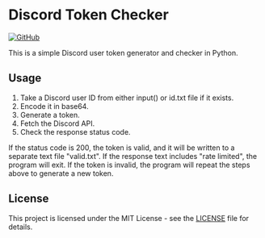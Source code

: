 # Discord Token Checker

[![GitHub](https://img.shields.io/github/license/byChatGPT/discord-token-checker)](https://github.com/byChatGPT/discord-token-checker/blob/main/LICENSE)

This is a simple Discord user token generator and checker in Python.

## Usage

1. Take a Discord user ID from either input() or id.txt file if it exists.
2. Encode it in base64.
3. Generate a token.
4. Fetch the Discord API.
5. Check the response status code.

If the status code is 200, the token is valid, and it will be written to a separate text file "valid.txt". If the response text includes "rate limited", the program will exit. If the token is invalid, the program will repeat the steps above to generate a new token.

## License

This project is licensed under the MIT License - see the [LICENSE](LICENSE) file for details.
